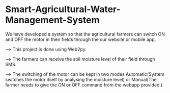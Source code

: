 # Smart-Agricultural-Water-Management-System

We have developed a system so that the agricultural farmers can switch ON and OFF the motor in their fields through the our website or mobile app.

--> This project is done using Web2py.

--> The farmers can receive the soil moisture level of their field through SMS.

--> The switching of the motor can be kept in two modes Automatic(System switches the motor itself by analysing the moisture level) or Manual(The farmer needs to give the ON or OFF command from the webapp provided.)

